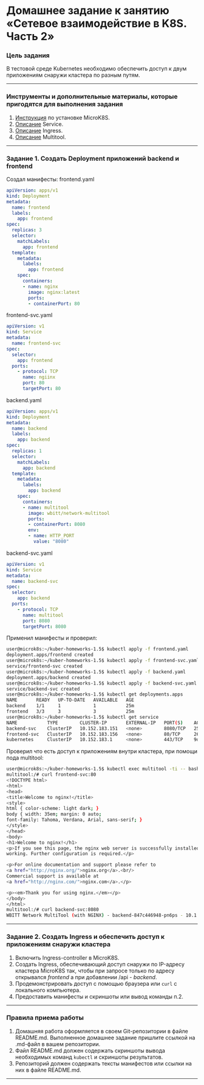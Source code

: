 # Домашнее задание к занятию «Сетевое взаимодействие в K8S. Часть 2»

### Цель задания

В тестовой среде Kubernetes необходимо обеспечить доступ к двум приложениям снаружи кластера по разным путям.

------


### Инструменты и дополнительные материалы, которые пригодятся для выполнения задания

1. [Инструкция](https://microk8s.io/docs/getting-started) по установке MicroK8S.
2. [Описание](https://kubernetes.io/docs/concepts/services-networking/service/) Service.
3. [Описание](https://kubernetes.io/docs/concepts/services-networking/ingress/) Ingress.
4. [Описание](https://github.com/wbitt/Network-MultiTool) Multitool.

------

### Задание 1. Создать Deployment приложений backend и frontend

Cоздал манифесты: 
frontend.yaml
```yml
apiVersion: apps/v1
kind: Deployment
metadata:
  name: frontend
  labels:
    app: frontend
spec:
  replicas: 3
  selector:
    matchLabels:
      app: frontend
  template:
    metadata:
      labels:
        app: frontend
    spec:
      containers:
      - name: nginx
        image: nginx:latest
        ports:
        - containerPort: 80

```
frontend-svc.yaml
```yml
apiVersion: v1
kind: Service
metadata:
  name: frontend-svc
spec:
  selector:
    app: frontend
  ports:
    - protocol: TCP
      name: ngiinx
      port: 80
      targetPort: 80

```
backend.yaml
```yml
apiVersion: apps/v1
kind: Deployment
metadata:
  name: backend
  labels:
    app: backend
spec:
  replicas: 1
  selector:
    matchLabels:
      app: backend
  template:
    metadata:
      labels:
        app: backend
    spec:
      containers:
      - name: multitool
        image: wbitt/network-multitool
        ports:
        - containerPort: 8080
        env:
        - name: HTTP_PORT
          value: "8080"
```
backend-svc.yaml
```yml
apiVersion: v1
kind: Service
metadata:
  name: backend-svc
spec:
  selector:
    app: backend
  ports:
    - protocol: TCP
      name: multitool
      port: 8080
      targetPort: 8080

```
Применил манифесты и проверил:
```bash
user@microk8s:~/kuber-homeworks-1.5$ kubectl apply -f frontend.yaml 
deployment.apps/frontend created
user@microk8s:~/kuber-homeworks-1.5$ kubectl apply -f frontend-svc.yaml 
service/frontend-svc created
user@microk8s:~/kuber-homeworks-1.5$ kubectl apply -f backend.yaml 
deployment.apps/backend created
user@microk8s:~/kuber-homeworks-1.5$ kubectl apply -f backend-svc.yaml 
service/backend-svc created
user@microk8s:~/kuber-homeworks-1.5$ kubectl get deployments.apps 
NAME       READY   UP-TO-DATE   AVAILABLE   AGE
backend    1/1     1            1           25m
frontend   3/3     3            3           25m
user@microk8s:~/kuber-homeworks-1.5$ kubectl get service
NAME           TYPE        CLUSTER-IP       EXTERNAL-IP   PORT(S)    AGE
backend-svc    ClusterIP   10.152.183.151   <none>        8080/TCP   25m
frontend-svc   ClusterIP   10.152.183.156   <none>        80/TCP     26m
kubernetes     ClusterIP   10.152.183.1     <none>        443/TCP    9d
```
Проверил что есть доступ к приложениям внутри кластера, при помощи пода multitool:
```bash
user@microk8s:~/kuber-homeworks-1.5$ kubectl exec multitool -ti -- bash
multitool:/# curl frontend-svc:80
<!DOCTYPE html>
<html>
<head>
<title>Welcome to nginx!</title>
<style>
html { color-scheme: light dark; }
body { width: 35em; margin: 0 auto;
font-family: Tahoma, Verdana, Arial, sans-serif; }
</style>
</head>
<body>
<h1>Welcome to nginx!</h1>
<p>If you see this page, the nginx web server is successfully installed and
working. Further configuration is required.</p>

<p>For online documentation and support please refer to
<a href="http://nginx.org/">nginx.org</a>.<br/>
Commercial support is available at
<a href="http://nginx.com/">nginx.com</a>.</p>

<p><em>Thank you for using nginx.</em></p>
</body>
</html>
multitool:/# curl backend-svc:8080
WBITT Network MultiTool (with NGINX) - backend-847c446948-pn6ps - 10.1.128.250 - HTTP: 8080 , HTTPS: 443 . (Formerly praqma/network-multitool)
```
------

### Задание 2. Создать Ingress и обеспечить доступ к приложениям снаружи кластера

1. Включить Ingress-controller в MicroK8S.
2. Создать Ingress, обеспечивающий доступ снаружи по IP-адресу кластера MicroK8S так, чтобы при запросе только по адресу открывался _frontend_ а при добавлении /api - _backend_.
3. Продемонстрировать доступ с помощью браузера или `curl` с локального компьютера.
4. Предоставить манифесты и скриншоты или вывод команды п.2.

------

### Правила приема работы

1. Домашняя работа оформляется в своем Git-репозитории в файле README.md. Выполненное домашнее задание пришлите ссылкой на .md-файл в вашем репозитории.
2. Файл README.md должен содержать скриншоты вывода необходимых команд `kubectl` и скриншоты результатов.
3. Репозиторий должен содержать тексты манифестов или ссылки на них в файле README.md.

------
